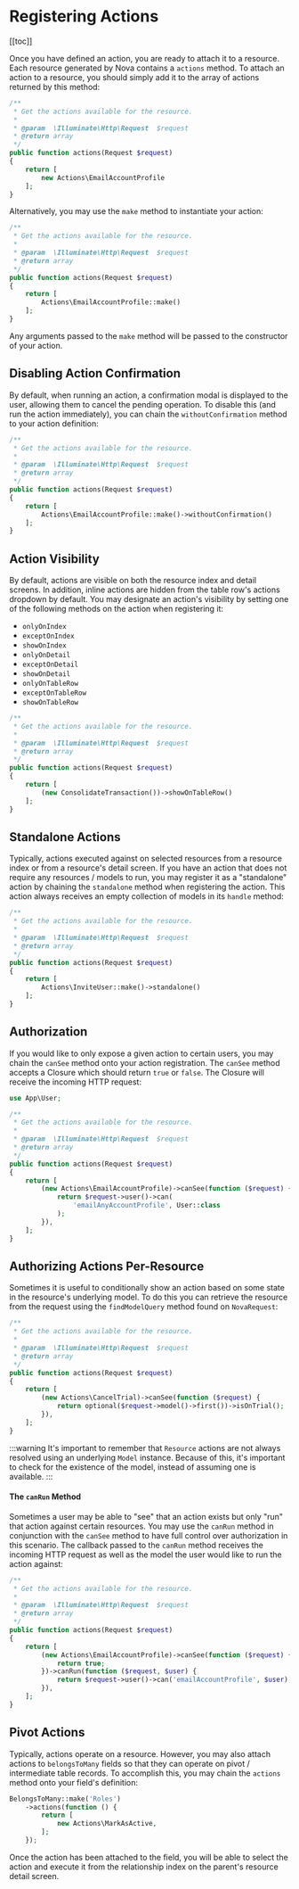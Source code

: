 # Registering Actions

[[toc]]

Once you have defined an action, you are ready to attach it to a resource. Each resource generated by Nova contains a `actions` method. To attach an action to a resource, you should simply add it to the array of actions returned by this method:

```php
/**
 * Get the actions available for the resource.
 *
 * @param  \Illuminate\Http\Request  $request
 * @return array
 */
public function actions(Request $request)
{
    return [
        new Actions\EmailAccountProfile
    ];
}
```

Alternatively, you may use the `make` method to instantiate your action: 

```php
/**
 * Get the actions available for the resource.
 *
 * @param  \Illuminate\Http\Request  $request
 * @return array
 */
public function actions(Request $request)
{
    return [
        Actions\EmailAccountProfile::make()
    ];
}
```

Any arguments passed to the `make` method will be passed to the constructor of your action.

## Disabling Action Confirmation

By default, when running an action, a confirmation modal is displayed to the user, allowing them to cancel the pending operation. To disable this (and run the action immediately), you can chain the `withoutConfirmation` method to your action definition:

```php
/**
 * Get the actions available for the resource.
 *
 * @param  \Illuminate\Http\Request  $request
 * @return array
 */
public function actions(Request $request)
{
    return [
        Actions\EmailAccountProfile::make()->withoutConfirmation()
    ];
}
```

## Action Visibility

By default, actions are visible on both the resource index and detail screens. In addition, inline actions are hidden from the table row's actions dropdown by default. You may designate an action's visibility by setting one of the following methods on the action when registering it:

- `onlyOnIndex`
- `exceptOnIndex`
- `showOnIndex`
- `onlyOnDetail`
- `exceptOnDetail`
- `showOnDetail`
- `onlyOnTableRow`
- `exceptOnTableRow`
- `showOnTableRow`

```php
/**
 * Get the actions available for the resource.
 *
 * @param  \Illuminate\Http\Request  $request
 * @return array
 */
public function actions(Request $request)
{
    return [
        (new ConsolidateTransaction())->showOnTableRow()
    ];
}
```

## Standalone Actions

Typically, actions executed against on selected resources from a resource index or from a resource's detail screen. If you have an action that does not require any resources / models to run, you may register it as a "standalone" action by chaining the `standalone` method when registering the action. This action always receives an empty collection of models in its `handle` method:

```php
/**
 * Get the actions available for the resource.
 *
 * @param  \Illuminate\Http\Request  $request
 * @return array
 */
public function actions(Request $request)
{
    return [
        Actions\InviteUser::make()->standalone()
    ];
}
```

## Authorization

If you would like to only expose a given action to certain users, you may chain the `canSee` method onto your action registration. The `canSee` method accepts a Closure which should return `true` or `false`. The Closure will receive the incoming HTTP request:

```php
use App\User;

/**
 * Get the actions available for the resource.
 *
 * @param  \Illuminate\Http\Request  $request
 * @return array
 */
public function actions(Request $request)
{
    return [
        (new Actions\EmailAccountProfile)->canSee(function ($request) {
            return $request->user()->can(
                'emailAnyAccountProfile', User::class
            );
        }),
    ];
}
```

## Authorizing Actions Per-Resource

Sometimes it is useful to conditionally show an action based on some state in the resource's underlying model. To do this you can retrieve the resource from the request using the `findModelQuery` method found on `NovaRequest`:

```php
/**
 * Get the actions available for the resource.
 *
 * @param  \Illuminate\Http\Request  $request
 * @return array
 */
public function actions(Request $request)
{
    return [
        (new Actions\CancelTrial)->canSee(function ($request) {
            return optional($request->model()->first())->isOnTrial();
        }),
    ];
}
```

:::warning
It's important to remember that `Resource` actions are not always resolved using an underlying `Model` instance. Because of this, it's important to check for the existence of the model, instead of assuming one is available.
:::

#### The `canRun` Method

Sometimes a user may be able to "see" that an action exists but only "run" that action against certain resources. You may use the `canRun` method in conjunction with the `canSee` method to have full control over authorization in this scenario. The callback passed to the `canRun` method receives the incoming HTTP request as well as the model the user would like to run the action against:

```php
/**
 * Get the actions available for the resource.
 *
 * @param  \Illuminate\Http\Request  $request
 * @return array
 */
public function actions(Request $request)
{
    return [
        (new Actions\EmailAccountProfile)->canSee(function ($request) {
            return true;
        })->canRun(function ($request, $user) {
            return $request->user()->can('emailAccountProfile', $user);
        }),
    ];
}
```

## Pivot Actions

Typically, actions operate on a resource. However, you may also attach actions to `belongsToMany` fields so that they can operate on pivot / intermediate table records. To accomplish this, you may chain the `actions` method onto your field's definition:

```php
BelongsToMany::make('Roles')
    ->actions(function () {
        return [
            new Actions\MarkAsActive,
        ];
    });
```

Once the action has been attached to the field, you will be able to select the action and execute it from the relationship index on the parent's resource detail screen.
